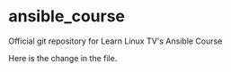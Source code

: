 # ansible_course
Official git repository for Learn Linux TV's Ansible Course

Here is the change in the file.
